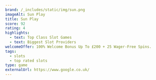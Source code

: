 ```yaml
---
brand: /_includes/static/img/sun.png
imageAlt: Sun Play
title: Sun Play
score: 92
rating: 4
highlights:
  - text: Top Class Slot Games
  - text: Biggest Slot Providers
welcomeOffer: 100% Welcome Bonus Up To £200 + 25 Wager-Free Spins.
tags:
  - slots
  - top rated slots
type: game
externalUrl: https://www.google.co.uk/
---
```

